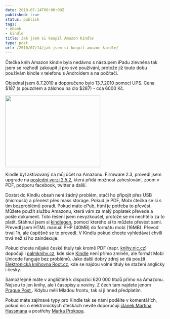 ```yaml
---
date: 2010-07-14T00:00:00Z
published: true
status: publish
tags:
- ebook
- kindle
title: Jak jsem si koupil Amazon Kindle
type: post
url: /2010/07/14/jak-jsem-si-koupil-amazon-kindle/
---
```


Čtečka knih Amazon kindle byla nedávno s nástupem iPadu zlevněna tak jsem se rozhodl zakoupit ji pro své používání, protože již touto dobu používám kindle v telefonu s Androidem a na počítači.

Objednal jsem 8.7.2010 a doporučeno bylo 13.7.2010 pomocí UPS. Cena $187 (s pouzdrem a zálohou na clo $287) - cca 6000 Kč.

<a href="https://blog.prskavec.net/wp-content/uploads/2010/07/kindle.jpg"><img src="https://blog.prskavec.net/wp-content/uploads/2010/07/kindle-300x226.jpg" alt="" width="300" height="226" class="aligncenter size-medium wp-image-963" /></a>

Kindle byl aktivovaný na můj účet na Amazonu. Firmware 2.3, provedl jsem upgrade na <a href="https://www.amazon.com/gp/help/customer/display.html?nodeId=200324680">poslední verzi 2.5.2</a>, která přidá možnost zaheslování, zoom v PDF, podporu facebook, twitter a další.

Dostat do Kindlu obsah není žádný problém, stačí ho připojit přes USB (microusb) a přenést přes mass storage. Pokud je PDF, Mobi čtečka se si s tím bezproblémů poradí. Pokud máte ePub, html je potřeba to převést. Můžete použít službu Amazonu, která vám za malý poplatek převede a pošle dokument. Toto řešení jsem nevyzkoušel, protože se mi nechtělo za to platit. Stáhnul jsem si <a href="https://www.amazon.com/gp/feature.html?docId=1000234621">kindlegen</a>, pomocí kterého si to můžete převést sami. Převedl jsem HTML manuál PHP (40MB) do formátu mobi (16MB). Převod trval 1h, ale úspěšně se to provedl. V Kindlu pokud chcete vyhledávat chvíli trvá než si ho zaindexuje.

Pokud chcete nějaké české tituly tak kromě PDF (napr. <a href="https://knihy.nic.cz">knihy.nic.cz</a>) dopočuji i <a href="https://palmknihy.cz/">palmknihy.cz</a>, kde sice <a href="https://www.nakupujvamerice.cz/clanek.php?clanek=amazon-kindle-3-z-usa">Kindle</a> není přímo zmíněn, ale formát Mobi Unicode funguje bez problémů. Jako další dobrý zdroj se dá použít <a href="https://www.root.cz/knihy/">Elektronická knihovna Root.cz</a>, kde se najdou volné tituly ke stažení anglicky i česky.

Samozřejmě máte v angličtině k dispozici 620 000 titulů přímo na Amazonu. Nejsou to jen knihy, ale i časopisy a noviny. Z čech tam najdete jenom <a href="https://www.praguepost.com/">Prague Post </a>. Kdybu měli Mladou frontu, tak si ji hned předplatím.

Pokud máte zajímavé typy pro Kindle tak se námi podělte v komentářích, pokud nic o elektronických čtečkách nevíte doporučuji <a href="https://met.blog.root.cz/2010/04/21/jak-evoluuje-elektronicky-ctenar/">článek Martina Hassmana</a> a postřehy <a href="https://www.sovavsiti.cz/weblog/151/amazon-pocmarane-knihy">Marka Prokopa</a>.
